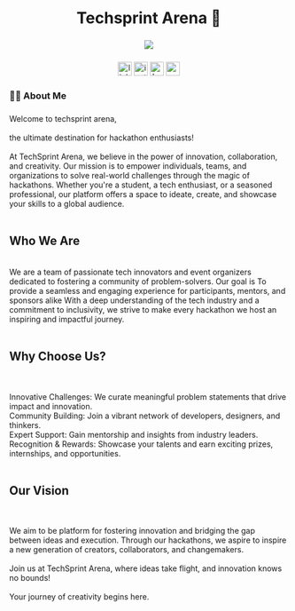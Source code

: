 ###

<h1 align="center">Techsprint Arena 👋</h1>

###

<div align="center">
  <img src="https://profile-counter.glitch.me/techsprintarena/count.svg?"  />
</div>

###

<div align="center">
  <img src="https://img.shields.io/static/v1?message=LinkedIn&logo=linkedin&label=&color=0077B5&logoColor=white&labelColor=&style=for-the-badge" height="25" alt="linkedin logo"  />
  <img src="https://img.shields.io/static/v1?message=Instagram&logo=instagram&label=&color=E4405F&logoColor=white&labelColor=&style=for-the-badge" height="25" alt="instagram logo"  />
  <img src="https://img.shields.io/static/v1?message=HackerRank&logo=hackerrank&label=&color=2EC866&logoColor=white&labelColor=&style=for-the-badge" height="25" alt="hackerrank logo"  />
  <img src="https://img.shields.io/static/v1?message=Youtube&logo=youtube&label=&color=FF0000&logoColor=white&labelColor=&style=for-the-badge" height="25" alt="youtube logo"  />
</div>

###

<h3 align="left">👩‍💻  About Me</h3>

###

<p align="left">Welcome to techsprint arena,<br><br>the ultimate destination for hackathon enthusiasts!<br><br>At TechSprint Arena, we believe in the power of innovation, collaboration, and creativity. Our mission is to empower individuals, teams, and organizations to solve real-world challenges through the magic of hackathons. Whether you're a student, a tech enthusiast, or a seasoned professional, our platform offers a space to ideate, create, and showcase your skills to a global audience.<br><br><h2>Who We Are</h2><br>We are a team of passionate tech innovators and event organizers dedicated to fostering a community of problem-solvers. Our goal is To provide a seamless and engaging experience for participants, mentors, and sponsors alike With a deep understanding of the tech industry and a commitment to inclusivity, we strive to make every hackathon we host an inspiring and impactful journey.<br><br><h2>Why Choose Us?</h2><br><br>Innovative Challenges: We curate meaningful problem statements that drive impact and innovation.<br>Community Building: Join a vibrant network of developers, designers, and thinkers.<br>Expert Support: Gain mentorship and insights from industry leaders.<br>Recognition & Rewards: Showcase your talents and earn exciting prizes, internships, and opportunities.<br><br><h2>Our Vision</h2><br><br>We aim to be platform for fostering innovation and bridging the gap between ideas and execution. Through our hackathons, we aspire to inspire a new generation of creators, collaborators, and changemakers.<br><br>Join us at TechSprint Arena, where ideas take flight, and innovation knows no bounds!<br><br>Your journey of creativity begins here.</p>

###

